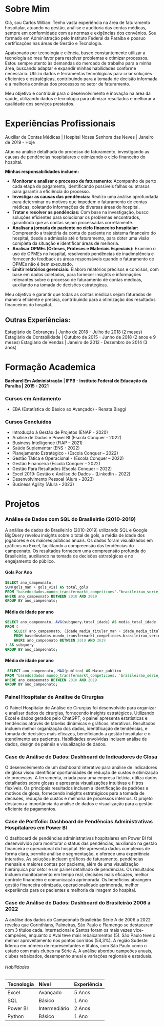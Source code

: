 # Sobre Mim

Olá, sou Carlos Willian. Tenho vasta experiência na área de faturamento hospitalar, atuando na gestão, análise e auditoria das contas médicas, sempre em conformidade com as normas e exigências dos convênios. Sou formado em Administração pelo Instituto Federal da Paraíba e possuo certificações nas áreas de Gestão e Tecnologia.

Apaixonado por tecnologia e ciência, busco constantemente utilizar a tecnologia ao meu favor para resolver problemas e otimizar processos. Estou sempre atento às demandas do mercado de trabalho para a minha área, buscando adaptar e expandir minhas habilidades conforme necessário. Utilizo dados e ferramentas tecnológicas para criar soluções eficientes e estratégicas, contribuindo para a tomada de decisão informada e a melhoria contínua dos processos no setor de faturamento.

Meu objetivo é contribuir para o desenvolvimento e inovação na área da saúde, utilizando dados e tecnologia para otimizar resultados e melhorar a qualidade dos serviços prestados.


# Experiências Profissionais

Auxiliar de Contas Médicas | Hospital Nossa Senhora das Neves | Janeiro de 2019 - Hoje

Atuo na análise detalhada do processo de faturamento, investigando as causas de pendências hospitalares e otimizando o ciclo financeiro do hospital.

  **Minhas responsabilidades incluem:**

 - **Monitorar e analisar o processo de faturamento:** Acompanho de perto cada etapa do pagamento, identificando possíveis falhas ou atrasos para garantir a eficiência do processo.
- **Investigar as causas das pendências:** Realizo uma análise aprofundada para determinar os motivos que impedem o faturamento de contas médicas, coletando informações de diversas áreas do hospital.
- **Tratar e resolver as pendências:** Com base na investigação, busco soluções eficientes para solucionar os problemas encontrados, garantindo que as contas sejam processadas corretamente.
- **Analisar a jornada do paciente no ciclo financeiro hospitalar:** Compreendo a trajetória da conta do paciente no sistema financeiro do hospital, desde a admissão até o faturamento, para obter uma visão completa da situação e identificar áreas de melhoria.
- **Analisar OPMEs (Órteses, Próteses e Materiais Especiais):** Examino o uso de OPMEs no hospital, resolvendo pendências de inadimplência e fornecendo feedback às áreas responsáveis quando o faturamento de OPMEs não é bem executado.
- **Emitir relatórios gerenciais:** Elaboro relatórios precisos e concisos, com base em dados coletados, para fornecer insights e informações relevantes sobre o processo de faturamento de contas médicas, auxiliando na tomada de decisões estratégicas.

Meu objetivo é garantir que todas as contas médicas sejam faturadas de maneira eficiente e precisa, contribuindo para a otimização dos resultados financeiros do hospital.

 ## Outras Experiências:
 
Estagiário de Cobranças | Junho de 2018 - Julho de 2018 (2 meses)
Estagiário de Contabilidade | Outubro de 2015 - Junho de 2018 (2 anos e 9 meses)
Estagiário de Vendas | Janeiro de 2012 - Dezembro de 2014 (3 anos) 

# Formação Academica

**Bacharel Em Administração | IFPB - Instituto Federal de Educação da Paraíba | 2015 - 2021**

### Cursos em Andamento

*  EBA (Estatística do Básico ao Avançado) - Renata Biaggi

### Cursos Concluídos

* Introdução à Gestão de Projetos (ENAP - 2020)
* Análise de Dados e Power BI (Escola Conquer - 2022)
* Business Intelligence (FIAP - 2021)
* Saúde Suplementar (ENS - 2022)
* Planejamento Estratégico - (Escola Conquer – 2022)
* Gestão Tática e Operacional - (Escola Conquer – 2022)
* Gestão Financeira (Escola Conquer – 2022)
* Gestão Para Resultados (Escola Conquer – 2022)
* Excel 2019: Gestão e Análise de Dados – (LinkedIn – 2022)
* Desenvolvimento Pessoal (Alura - 2023)
* Business Agility (Alura - 2023)

# Projetos

### Análise de Dados com SQL do Brasileirão (2010-2019)

A análise de dados do Brasileirão (2010-2019) utilizando SQL e Google BigQuery revelou insights sobre o total de gols, a média de idade dos jogadores e os maiores públicos anuais. Os dados foram visualizados em gráficos no Excel, facilitando a compreensão das tendências do campeonato. Os resultados fornecem uma compreensão profunda do Brasileirão, auxiliando na tomada de decisões estratégicas e no engajamento do público.


  #### Gols Por Ano

```SQL
SELECT ano_campeonato,
SUM(gols_man + gols_vis) AS total_gols
FROM "basedosdados.mundo_transfermarkt_competicoes"."brasileirao_serie_a"
WHERE ano_campeonato BETWEEN 2010 AND 2019
GROUP BY ano_campeonato;
```
 #### Média de idade por ano
 
```SQL
SELECT ano_campeonato, AVG(subquery.total_idade) AS media_total_idade
FROM (
	SELECT ano_campeonato, (idade_media_titular_man + idade_media_titular_vis)/2 AS total_idade
	FROM basedosdados.mundo_transfermarkt_competicoes.brasileirao_serie_a
	WHERE ano_campeonato BETWEEN 2010 AND 2019
) AS subquery
GROUP BY ano_campeonato;
```
 #### Média de idade por ano
 
```SQL
 SELECT ano_campeonato, MAX(publico) AS Maior_publico
FROM "basedosdados mundo_transfermarkt_competicoes. 'brasileirao_serie_a'
WHERE ano_campeonato BETWEEN 2010 AND 2019
GROUP BY ano_campeonato;
```

### Painel Hospitalar de Análise de Cirurgias

O Painel Hospitalar de Análise de Cirurgias foi desenvolvido para organizar e analisar dados de cirurgias, fornecendo insights estratégicos. Utilizando Excel e dados gerados pelo ChatGPT, o painel apresenta estatísticas e tendências através de tabelas dinâmicas e gráficos interativos. Resultados incluem melhor organização dos dados, identificação de tendências, e tomada de decisões mais eficazes, beneficiando a gestão hospitalar e o atendimento aos pacientes. Habilidades envolvidas incluem análise de dados, design de painéis e visualização de dados.

### Case de Análise de Dados: Dashboard de Indicadores de Glosa

O desenvolvimento de um dashboard interativo para análise de indicadores de glosa visou identificar oportunidades de redução de custos e otimização de processos. A ferramenta, criada para uma empresa fictícia, utiliza dados detalhados sobre glosas e apresenta visualizações intuitivas e filtros flexíveis. Os principais resultados incluem a identificação de padrões e motivos de glosa, fornecendo insights estratégicos para a tomada de decisões, redução de custos e melhoria de processos internos. O projeto destacou a importância da análise de dados e visualização para a gestão eficiente de pagamentos.

### Case de Portfolio: Dashboard de Pendências Administrativas Hospitalares em Power BI

O dashboard de pendências administrativas hospitalares em Power BI foi desenvolvido para monitorar o status das pendências, auxiliando na gestão financeira e operacional do hospital. Ele apresenta dados complexos de forma clara, permite análise e segmentação, e oferece uma experiência interativa. As soluções incluem gráficos de faturamento, pendências mensais e maiores contas por paciente, além de uma visualização hierárquica por setor e um painel detalhado de pendências. Os resultados incluem monitoramento em tempo real, decisões mais eficazes, melhor controle financeiro e comunicação aprimorada. Os benefícios abrangem gestão financeira otimizada, operacionalidade aprimorada, melhor experiência para os pacientes e melhoria da imagem do hospital.

### Case de Análise de Dados: Dashboard do Brasileirão 2006 a 2022 

A análise dos dados do Campeonato Brasileirão Série A de 2006 a 2022 revelou que Corinthians, Palmeiras, São Paulo e Flamengo se destacaram com 3 títulos cada. Internacional e Santos foram os mais vezes vice-campeões, enquanto o Avaí teve mais rebaixamentos (5). São Paulo teve o melhor aproveitamento nos pontos corridos (54,3%). A região Sudeste liderou em número de representantes e títulos, com São Paulo como o estado com mais clubes na Série A. A análise abordou campeões anuais, clubes rebaixados, desempenho anual e variações regionais e estaduais.

###### Habilidades 

| Tecnologia        | Nível           | Experiência |
|:------------------|:----------------|:------------|
| Excel             | Avançado        | 5 Anos      |
| SQL               | Básico          | 1 Ano       |
| Power BI          | Intermediário   | 2 Anos      |
| Python            | Básico          | 1 Ano       |

